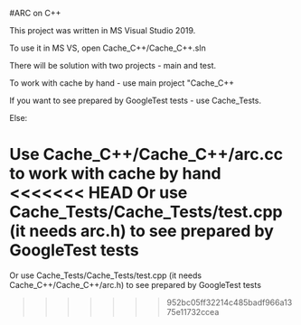 #ARC on C++


This project was written in MS Visual Studio 2019. 


To use it in MS VS, open Cache_C++/Cache_C++.sln

There will be solution with two projects - main and test.

To work with cache by hand - use main project "Cache_C++

If you want to see prepared by GoogleTest tests - use Cache_Tests.

Else:

Use Cache_C++/Cache_C++/arc.cc to work with cache by hand
<<<<<<< HEAD
Or use Cache_Tests/Cache_Tests/test.cpp (it needs arc.h) to see prepared by GoogleTest tests
=======

Or use Cache_Tests/Cache_Tests/test.cpp (it needs Cache_C++/Cache_C++/arc.h) to see prepared by GoogleTest tests
>>>>>>> 952bc05ff32214c485badf966a1375e11732ccea
